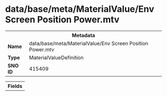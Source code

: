 <h1>data/base/meta/MaterialValue/Env Screen Position Power.mtv</h1><table><tr><th colspan="100%">Metadata</th></tr><tr><td><b>Name</b></td><td>data/base/meta/MaterialValue/Env Screen Position Power.mtv</td></tr><tr><td><b>Type</b></td><td>MaterialValueDefinition</td></tr><tr><td><b>SNO ID</b></td><td>415409</td></tr></table>

<table><tr><th colspan="100%">Fields</th></tr></table>

